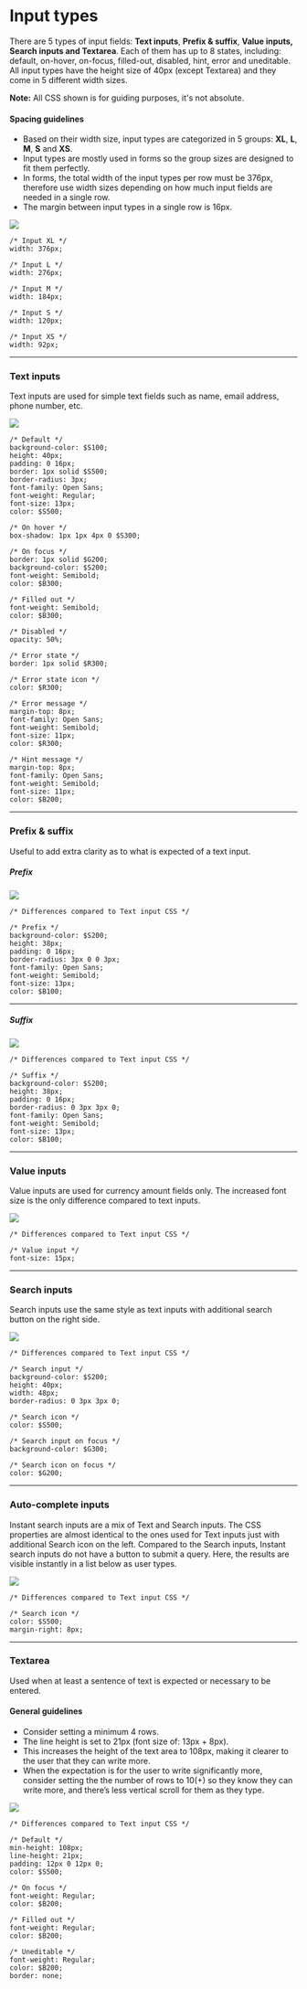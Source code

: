 # Input types

There are 5 types of input fields: **Text inputs**, **Prefix & suffix**, **Value inputs,** **Search inputs **and** Textarea**. Each of them has up to 8 states, including: default, on-hover, on-focus, filled-out, disabled, hint, error and uneditable. All input types have the height size of 40px \(except Textarea\) and they come in 5 different width sizes.

**Note:** All CSS shown is for guiding purposes, it's not absolute.

#### Spacing guidelines

* Based on their width size, input types are categorized in 5 groups: **XL**, **L**, **M**, **S** and **XS**.
* Input types are mostly used in forms so the group sizes are designed to fit them perfectly.
* In forms, the total width of the input types per row must be 376px, therefore use width sizes depending on how much input fields are needed in a single row.
* The margin between input types in a single row is 16px.

![](/assets/atoms/input-types-sizes.png)

```
/* Input XL */
width: 376px;

/* Input L */
width: 276px;

/* Input M */
width: 184px;

/* Input S */
width: 120px;

/* Input XS */
width: 92px;
```

---

### Text inputs

Text inputs are used for simple text fields such as name, email address, phone number, etc.

![](/assets/atoms/input-types-text-input-states.png)

```
/* Default */
background-color: $S100;
height: 40px;
padding: 0 16px;
border: 1px solid $S500;
border-radius: 3px;
font-family: Open Sans;
font-weight: Regular;
font-size: 13px;
color: $S500;

/* On hover */
box-shadow: 1px 1px 4px 0 $S300;

/* On focus */
border: 1px solid $G200;
background-color: $S200;
font-weight: Semibold;
color: $B300;

/* Filled out */
font-weight: Semibold;
color: $B300;

/* Disabled */
opacity: 50%;

/* Error state */
border: 1px solid $R300;

/* Error state icon */
color: $R300;

/* Error message */
margin-top: 8px;
font-family: Open Sans;
font-weight: Semibold;
font-size: 11px;
color: $R300;

/* Hint message */
margin-top: 8px;
font-family: Open Sans;
font-weight: Semibold;
font-size: 11px;
color: $B200;
```

---

### Prefix & suffix

Useful to add extra clarity as to what is expected of a text input.

##### Prefix

![](/assets/atoms/input-types-prefix-states.png)

```
/* Differences compared to Text input CSS */

/* Prefix */
background-color: $S200;
height: 38px;
padding: 0 16px;
border-radius: 3px 0 0 3px;
font-family: Open Sans;
font-weight: Semibold;
font-size: 13px;
color: $B100;
```

---

##### Suffix

![](/assets/atoms/input-types-suffix-states.png)

```
/* Differences compared to Text input CSS */

/* Suffix */
background-color: $S200;
height: 38px;
padding: 0 16px;
border-radius: 0 3px 3px 0;
font-family: Open Sans;
font-weight: Semibold;
font-size: 13px;
color: $B100;
```

---

### Value inputs

Value inputs are used for currency amount fields only. The increased font size is the only difference compared to text inputs.

![](/assets/atoms/input-types-value-input-states.png)

```
/* Differences compared to Text input CSS */

/* Value input */
font-size: 15px;
```

---

### Search inputs

Search inputs use the same style as text inputs with additional search button on the right side.

![](/assets/atoms/input-types-search-states.png)

```
/* Differences compared to Text input CSS */

/* Search input */
background-color: $S200;
height: 40px;
width: 48px;
border-radius: 0 3px 3px 0;

/* Search icon */
color: $S500;

/* Search input on focus */
background-color: $G300;

/* Search icon on focus */
color: $G200;
```

---

### Auto-complete inputs

Instant search inputs are a mix of Text and Search inputs. The CSS properties are almost identical to the ones used for Text inputs just with additional Search icon on the left. Compared to the Search inputs, Instant search inputs do not have a button to submit a query. Here, the results are visible instantly in a list below as user types.

![](/assets/atoms/input-types-instant-search-states.png)

```
/* Differences compared to Text input CSS */

/* Search icon */
color: $S500;
margin-right: 8px;
```

---

### Textarea

Used when at least a sentence of text is expected or necessary to be entered.

#### General guidelines

* Consider setting a minimum 4 rows.
* The line height is set to 21px \(font size of: 13px + 8px\).
* This increases the height of the text area to 108px, making it clearer to the user that they can write more.
* When the expectation is for the user to write significantly more, consider setting the the number of rows to 10\(+\) so they know they can write more, and there’s less vertical scroll for them as they type.

![](/assets/atoms/input-types-text-area-states.png)

```
/* Differences compared to Text input CSS */

/* Default */
min-height: 108px;
line-height: 21px;
padding: 12px 0 12px 0;
color: $S500;

/* On focus */
font-weight: Regular;
color: $B200;

/* Filled out */
font-weight: Regular;
color: $B200;

/* Uneditable */
font-weight: Regular;
color: $B200;
border: none;
```



